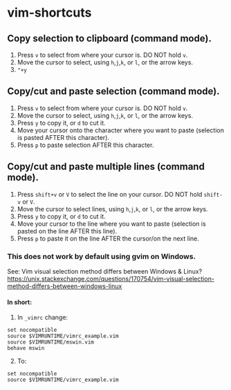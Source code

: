 # vim-shortcuts

## Copy selection to clipboard (command mode).
1. Press `v` to select from where your cursor is. DO NOT hold `v`.
2. Move the cursor to select, using `h`,`j`,`k`, or `l`, or the arrow keys.
3. `"+y`

## Copy/cut and paste selection (command mode).
1. Press `v` to select from where your cursor is. DO NOT hold `v`.
2. Move the cursor to select, using `h`,`j`,`k`, or `l`, or the arrow keys.
3. Press `y` to copy it, or `d` to cut it.
4. Move your cursor onto the character where you want to paste 
(selection is pasted AFTER this character).
5. Press `p` to paste selection AFTER this character.

## Copy/cut and paste multiple lines (command mode).
1. Press `shift+v` or `V` to select the line on your cursor. DO NOT hold `shift-v` or `V`.
2. Move the cursor to select lines, using `h`,`j`,`k`, or `l`, or the arrow keys.
3. Press `y` to copy it, or `d` to cut it.
4. Move your cursor to the line where you want to paste
(selection is pasted on the line AFTER this line).
5. Press `p` to paste it on the line AFTER the cursor/on the next line.

### This does not work by default using gvim on Windows.
See: Vim visual selection method differs between Windows & Linux?
https://unix.stackexchange.com/questions/170754/vim-visual-selection-method-differs-between-windows-linux

#### In short:

1. In `_vimrc` change:
```
set nocompatible
source $VIMRUNTIME/vimrc_example.vim
source $VIMRUNTIME/mswin.vim
behave mswin
```
2. To:
```
set nocompatible
source $VIMRUNTIME/vimrc_example.vim
